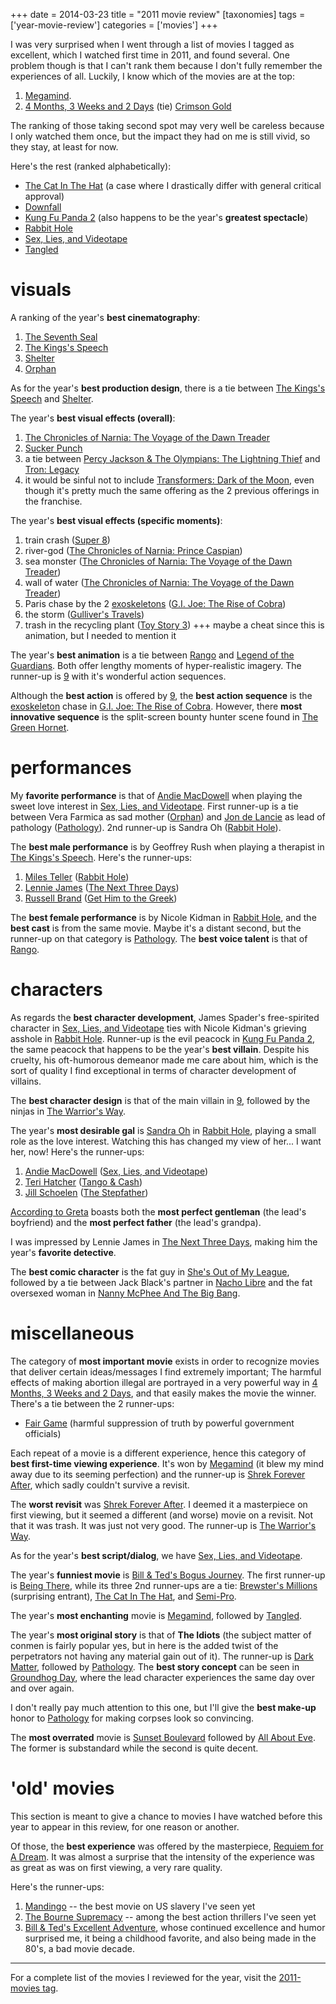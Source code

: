 +++
date = 2014-03-23
title = "2011 movie review"
[taxonomies]
tags = ['year-movie-review']
categories = ['movies']
+++

I was very surprised when I went through a list of movies I tagged as
excellent, which I watched first time in 2011, and found several. One
problem though is that I can't rank them because I don't fully
remember the experiences of all. Luckily, I know which of the movies are
at the top:

1.  [Megamind].
2.  [4 Months, 3 Weeks and 2 Days] (tie) [Crimson Gold]

The ranking of those taking second spot may very well be careless
because I only watched them once, but the impact they had on me is still
vivid, so they stay, at least for now.

Here's the rest (ranked alphabetically):

-   [The Cat In The Hat] (a case where I drastically differ with general
    critical approval)
-   [Downfall]
-   [Kung Fu Panda 2] (also happens to be the year's **greatest
    spectacle**)
-   [Rabbit Hole]
-   [Sex, Lies, and Videotape]
-   [Tangled]

visuals
=======

A ranking of the year's **best cinematography**:

1.  [The Seventh Seal]
2.  [The Kings's Speech]
3.  [Shelter]
4.  [Orphan]

As for the year's **best production design**, there is a tie between
[The Kings's Speech] and [Shelter].

The year's **best visual effects (overall)**:

1.  [The Chronicles of Narnia: The Voyage of the Dawn Treader]
2.  [Sucker Punch]
3.  a tie between [Percy Jackson & The Olympians: The Lightning Thief]
    and [Tron: Legacy]
4.  it would be sinful not to include [Transformers: Dark of the Moon],
    even though it's pretty much the same offering as the 2 previous
    offerings in the franchise.

The year's **best visual effects (specific moments)**:

1.  train crash ([Super 8])
2.  river-god ([The Chronicles of Narnia: Prince Caspian])
3.  sea monster ([The Chronicles of Narnia: The Voyage of the Dawn
    Treader])
4.  wall of water ([The Chronicles of Narnia: The Voyage of the Dawn
    Treader])
5.  Paris chase by the 2 [exoskeletons] ([G.I. Joe: The Rise of Cobra])
6.  the storm ([Gulliver's Travels])
7.  trash in the recycling plant ([Toy Story 3]) +++ maybe a cheat since
    this is animation, but I needed to mention it

The year's **best animation** is a tie between [Rango] and [Legend of
the Guardians]. Both offer lengthy moments of hyper-realistic imagery.
The runner-up is [9] with it's wonderful action sequences.

Although the **best action** is offered by [9], the **best action
sequence** is the [exoskeleton][exoskeletons] chase in [G.I. Joe: The
Rise of Cobra]. However, there **most innovative sequence** is the
split-screen bounty hunter scene found in [The Green Hornet].

performances
============

My **favorite performance** is that of [Andie MacDowell] when playing
the sweet love interest in [Sex, Lies, and Videotape]. First runner-up
is a tie between Vera Farmica as sad mother ([Orphan]) and [Jon de
Lancie] as lead of pathology ([Pathology]). 2nd runner-up is Sandra Oh
([Rabbit Hole]).

The **best male performance** is by Geoffrey Rush when playing a
therapist in [The Kings's Speech]. Here's the runner-ups:

1.  [Miles Teller] ([Rabbit Hole])
3.  [Lennie James] ([The Next Three Days])
4.  [Russell Brand] ([Get Him to the Greek])

The **best female performance** is by Nicole Kidman in [Rabbit Hole],
and the **best cast** is from the same movie. Maybe it's a distant
second, but the runner-up on that category is [Pathology]. The **best
voice talent** is that of [Rango].

characters
==========

As regards the **best character development**, James Spader's
free-spirited character in [Sex, Lies, and Videotape] ties with Nicole
Kidman's grieving asshole in [Rabbit Hole]. Runner-up is the evil
peacock in [Kung Fu Panda 2], the same peacock that happens to be the
year's **best villain**. Despite his cruelty, his oft-humorous demeanor
made me care about him, which is the sort of quality I find exceptional
in terms of character development of villains.

The **best character design** is that of the main villain in [9],
followed by the ninjas in [The Warrior's Way].

The year's **most desirable gal** is [Sandra Oh] in [Rabbit Hole],
playing a small role as the love interest. Watching this has changed my
view of her... I want her, now! Here's the runner-ups:

1.  [Andie MacDowell] ([Sex, Lies, and Videotape])
2.  [Teri Hatcher] ([Tango & Cash])
3.  [Jill Schoelen] ([The Stepfather])

[According to Greta] boasts both the **most perfect gentleman** (the
lead's boyfriend) and the **most perfect father** (the lead's
grandpa).

I was impressed by Lennie James in [The Next Three Days], making him the
year's **favorite detective**.

The **best comic character** is the fat guy in [She's Out of My
League], followed by a tie between Jack Black's partner in [Nacho
Libre] and the fat oversexed woman in [Nanny McPhee And The Big Bang].

miscellaneous
=============

The category of **most important movie** exists in order to recognize
movies that deliver certain ideas/messages I find extremely important;
The harmful effects of making abortion illegal are portrayed in a very
powerful way in [4 Months, 3 Weeks and 2 Days], and that easily makes
the movie the winner. There's a tie between the 2 runner-ups:

-   [Fair Game] (harmful suppression of truth by powerful government
    officials)

Each repeat of a movie is a different experience, hence this category of
**best first-time viewing experience**. It's won by [Megamind] (it blew
my mind away due to its seeming perfection) and the runner-up is [Shrek
Forever After], which sadly couldn't survive a revisit.

The **worst revisit** was [Shrek Forever After]. I deemed it a
masterpiece on first viewing, but it seemed a different (and worse)
movie on a revisit. Not that it was trash. It was just not very good.
The runner-up is [The Warrior's Way].

As for the year's **best script/dialog**, we have [Sex, Lies, and Videotape].

The year's **funniest movie** is [Bill & Ted's Bogus Journey]. The
first runner-up is [Being There], while its three 2nd runner-ups are a
tie: [Brewster's Millions] (surprising entrant), [The Cat In The Hat],
and [Semi-Pro].

The year's **most enchanting** movie is [Megamind], followed by
[Tangled].

The year's **most original story** is that of **The Idiots** (the
subject matter of conmen is fairly popular yes, but in here is the added
twist of the perpetrators not having any material gain out of it). The
runner-up is [Dark Matter], followed by [Pathology]. The **best story
concept** can be seen in [Groundhog Day], where the lead character
experiences the same day over and over again.

I don't really pay much attention to this one, but I'll give the
**best make-up** honor to [Pathology] for making corpses look so
convincing.

The **most overrated** movie is [Sunset Boulevard] followed by [All
About Eve]. The former is substandard while the second is quite decent.

'old' movies
==============

This section is meant to give a chance to movies I have watched before
this year to appear in this review, for one reason or another.

Of those, the **best experience** was offered by the masterpiece,
[Requiem for A Dream]. It was almost a surprise that the intensity of
the experience was as great as was on first viewing, a very rare
quality.

Here's the runner-ups:

1.  [Mandingo] -- the best movie on US slavery I've seen yet
2.  [The Bourne Supremacy] -- among the best action thrillers I've seen
    yet
3.  [Bill & Ted's Excellent Adventure], whose continued excellence and
    humor surprised me, it being a childhood favorite, and also being
    made in the 80's, a bad movie decade.

---

For a complete list of the movies I reviewed for the year, visit the
[2011-movies tag].

  [Megamind]: http://tshepang.net/megamind-2010
  [4 Months, 3 Weeks and 2 Days]: http://tshepang.net/4-months-3-weeks-and-2-days-2007
  [Crimson Gold]: http://tshepang.net/crimson-gold-2003
  [The Cat In The Hat]: http://tshepang.net/the-cat-in-the-hat-2003
  [Downfall]: http://tshepang.net/downfall-2004
  [Kung Fu Panda 2]: http://tshepang.net/kung-fu-panda-2-2011
  [Rabbit Hole]: http://tshepang.net/rabbit-hole-2010
  [Sex, Lies, and Videotape]: http://tshepang.net/sex-lies-and-videotape-1989
  [Tangled]: http://tshepang.net/tangled-2010
  [The Seventh Seal]: http://tshepang.net/the-seventh-seal-1957
  [The Kings's Speech]: http://tshepang.net/the-king-s-speech-2010
  [Shelter]: http://tshepang.net/shelter-2010
  [Orphan]: http://tshepang.net/orphan-2009
  [The Chronicles of Narnia: The Voyage of the Dawn Treader]: http://tshepang.net/the-chronicles-of-narnia-the-voyage-of-the-dawn-treader-2010
  [Sucker Punch]: http://tshepang.net/sucker-punch-2011
  [Percy Jackson & The Olympians: The Lightning Thief]: http://tshepang.net/percy-jackson-the-olympians-the-lightning-thief-2010
  [Tron: Legacy]: http://tshepang.net/tron-legacy-2010
  [Transformers: Dark of the Moon]: http://tshepang.net/transformers-dark-of-the-moon-2011
  [Super 8]: http://tshepang.net/super-8-2011
  [The Chronicles of Narnia: Prince Caspian]: http://tshepang.net/the-chronicles-of-narnia-prince-caspian-2008
  [exoskeletons]: http://en.wikipedia.org/wiki/Powered_exoskeleton
  [G.I. Joe: The Rise of Cobra]: http://tshepang.net/gi-joe-the-rise-of-cobra-2009
  [Gulliver's Travels]: http://tshepang.net/gullivers-travels-2010
  [Toy Story 3]: http://tshepang.net/toy-story-3-2010
  [Rango]: http://tshepang.net/rango-2011
  [Legend of the Guardians]: http://tshepang.net/legend-of-the-guardians-the-owls-of-gahoole-2010
  [9]: http://tshepang.net/9-2009
  [The Green Hornet]: http://tshepang.net/the-green-hornet-2011
  [Andie MacDowell]: http://en.wikipedia.org/wiki/Andie_MacDowell
  [Jon de Lancie]: http://en.wikipedia.org/wiki/John_de_Lancie
  [Pathology]: http://tshepang.net/pathology-2008
  [Miles Teller]: http://en.wikipedia.org/wiki/Miles_Teller
  [Lennie James]: http://en.wikipedia.org/wiki/Lennie_James
  [The Next Three Days]: http://tshepang.net/the-next-three-days-2010
  [Russell Brand]: http://en.wikipedia.org/wiki/Russell_Brand
  [Get Him to the Greek]: http://tshepang.net/get-him-to-the-greek-2010
  [The Warrior's Way]: http://tshepang.net/the-warriors-way-2010
  [Sandra Oh]: http://en.wikipedia.org/wiki/Sandra_Oh
  [Teri Hatcher]: http://en.wikipedia.org/wiki/Teri_Hatcher
  [Tango & Cash]: http://tshepang.net/tango-cash-1989
  [Jill Schoelen]: http://en.wikipedia.org/wiki/Jill_Schoelen
  [The Stepfather]: http://tshepang.net/the-stepfather-1987
  [According to Greta]: http://tshepang.net/according-to-greta-2009
  [She's Out of My League]: http://tshepang.net/shes-out-of-my-league-2010
  [Nacho Libre]: http://tshepang.net/nacho-libre-2006
  [Nanny McPhee And The Big Bang]: http://tshepang.net/nanny-mcphee-and-the-big-bang-2010
  [Fair Game]: http://tshepang.net/fair-game
  [Shrek Forever After]: http://tshepang.net/shrek-forever-after-2010
  [Bill & Ted's Bogus Journey]: http://tshepang.net/bill-teds-bogus-journey-1991
  [Being There]: http://tshepang.net/being-there-1979
  [Brewster's Millions]: http://tshepang.net/brewsters-millions-1985
  [Semi-Pro]: http://tshepang.net/semi-pro-2008
  [Dark Matter]: http://tshepang.net/dark-matter-2007
  [Groundhog Day]: http://tshepang.net/groundhog-day-1993
  [Sunset Boulevard]: http://tshepang.net/sunset-boulevard-1950
  [All About Eve]: http://tshepang.net/all-about-eve-1950
  [Requiem for A Dream]: http://tshepang.net/requiem-for-a-dream-2000
  [Mandingo]: http://tshepang.net/mandingo-1975
  [The Bourne Supremacy]: http://tshepang.net/the-bourne-supremacy-2004
  [Bill & Ted's Excellent Adventure]: http://tshepang.net/bill-teds-excellent-adventure-1989
  [2011-movies tag]: http://tshepang.net/tags/2011-movie
